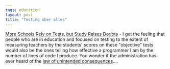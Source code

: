 ```yaml
---
tags: education
layout: post
title: "Testing uber alles"
---
```




<a href="http://www.nytimes.com/2002/12/28/education/28EXAM.html">
More Schools Rely on Tests, but Study Raises Doubts</a> - I get the feeling that people who are in education and focused on testing to the extent of measuring teachers by the students' scores on these "objective" tests would also be the ones telling how effective a programmer I am by the number of lines of code I produce. You wonder if the administration has ever heard of the <a href="http://www.econlib.org/library/Enc/UnintendedConsequences.html">law of unintended consequences</a>....


